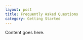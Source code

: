 ```yaml
---
layout: post
title: Frequently Asked Questions
category: Getting Started
---
```


Content goes here.
